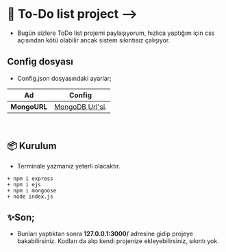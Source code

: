 # 🧾 To-Do list project -->
- Bugün sizlere ToDo list projemi paylaşıyorum, hızlıca yaptığım için css açısından kötü olabilir ancak sistem sıkıntısız çalışıyor.

## Config dosyası

- Config.json dosyasındaki ayarlar;

 Ad | Config 
 ------------ | ------------- 
 **MongoURL** | [MongoDB Url'si](https://devnot.com/2019/mongodb-atlas-nedir-ve-nasil-olusturulur/).

<br>

## 📦 Kurulum
- Terminale yazmanız yeterli olacaktır.
```shell
+ npm i express
+ npm i ejs
+ npm i mongoose
+ node index.js
```

## ✨Son;
- Bunları yaptıktan sonra **127.0.0.1:3000/** adresine gidip projeye bakabilirsiniz. Kodları da alıp kendi projenize ekleyebilirsiniz, sıkıntı yok.
